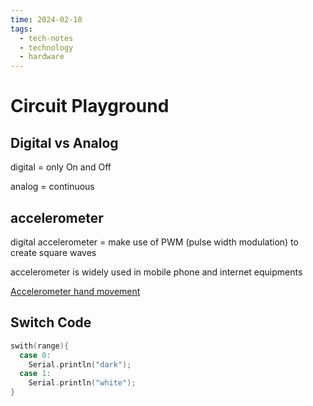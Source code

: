 ```yaml
---
time: 2024-02-10
tags:
  - tech-notes
  - technology
  - hardware
---
```

# Circuit Playground

## Digital vs Analog

digital = only On and Off

analog = continuous

## accelerometer 

digital accelerometer = make use of PWM (pulse width modulation) to create square waves

accelerometer is widely used in mobile phone and internet equipments

[Accelerometer hand movement]([Title](https://learn.adafruit.com/assets/42326))

## Switch Code

```C++
swith(range){
  case 0:
    Serial.println("dark");
  case 1:
    Serial.println("white");
}

```